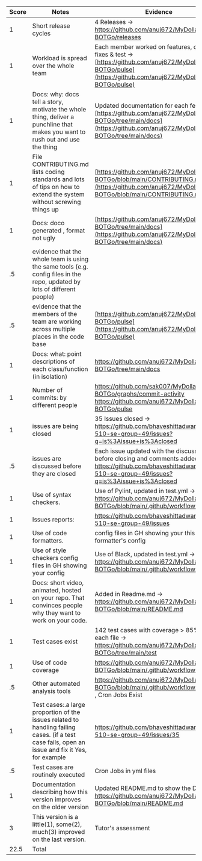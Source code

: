 |Score | Notes | Evidence |
|-----|------|------|
|1	| Short release cycles| 4 Releases	-> https://github.com/anuj672/MyDollarBot-BOTGo/releases |
|1	| Workload is spread over the whole team | Each member worked on features, docs, fixes & test -> [https://github.com/anuj672/MyDollarBot-BOTGo/pulse](https://github.com/anuj672/MyDollarBot-BOTGo/pulse) |
|1	| Docs: why: docs tell a story, motivate the whole thing, deliver a punchline that makes you want to rush out and use the thing	| Updated documentation for each feature -> [https://github.com/anuj672/MyDollarBot-BOTGo/tree/main/docs](https://github.com/anuj672/MyDollarBot-BOTGo/tree/main/docs)|
|1	| File CONTRIBUTING.md lists coding standards and lots of tips on how to extend the system without screwing things up| [https://github.com/anuj672/MyDollarBot-BOTGo/blob/main/CONTRIBUTING.md](https://github.com/anuj672/MyDollarBot-BOTGo/blob/main/CONTRIBUTING.md) |	
|1	| Docs: doco generated , format not ugly|	[https://github.com/anuj672/MyDollarBot-BOTGo/tree/main/docs](https://github.com/anuj672/MyDollarBot-BOTGo/tree/main/docs)|
|.5	| evidence that the whole team is using the same tools (e.g. config files in the repo, updated by lots of different people)	| |
|.5	| evidence that the members of the team are working across multiple places in the code base|	[https://github.com/anuj672/MyDollarBot-BOTGo/pulse](https://github.com/anuj672/MyDollarBot-BOTGo/pulse)|
|1	| Docs: what: point descriptions of each class/function (in isolation)|	 https://github.com/anuj672/MyDollarBot-BOTGo/tree/main/docs|
|1	| Number of commits: by different people| https://github.com/sak007/MyDollarBot-BOTGo/graphs/commit-activity	https://github.com/anuj672/MyDollarBot-BOTGo/pulse|
|1	| issues are being closed| 35 Issues closed -> https://github.com/bhaveshittadwar/csc-510-se-group-49/issues?q=is%3Aissue+is%3Aclosed |
|.5	| issues are discussed before they are closed|	Each issue updated with the discussion before closing and comments added -> https://github.com/bhaveshittadwar/csc-510-se-group-49/issues?q=is%3Aissue+is%3Aclosed|
|1	| Use of syntax checkers.| Use of Pylint, updated in test.yml -> https://github.com/anuj672/MyDollarBot-BOTGo/blob/main/.github/workflows/test.yml|
|1	| Issues reports: |https://github.com/bhaveshittadwar/csc-510-se-group-49/issues |
|1	| Use of code formatters.| config files in GH showing your this formatter's config| Use of Black, updated in test.yml -> https://github.com/anuj672/MyDollarBot-BOTGo/blob/main/.github/workflows/test.yml |
|1	| Use of style checkers	config files in GH showing your config| Use of Black, updated in test.yml -> https://github.com/anuj672/MyDollarBot-BOTGo/blob/main/.github/workflows/test.yml|
|1	| Docs: short video, animated, hosted on your repo. That convinces people why they want to work on your code.|	Added in Readme.md -> https://github.com/anuj672/MyDollarBot-BOTGo/blob/main/README.md|
|1| Test cases exist | 142 test cases with coverage > 85% for each file -> https://github.com/anuj672/MyDollarBot-BOTGo/tree/main/test|
|1	| Use of code coverage	| https://github.com/anuj672/MyDollarBot-BOTGo/blob/main/.github/workflows/test.yml |
|.5	| Other automated analysis tools | https://github.com/anuj672/MyDollarBot-BOTGo/blob/main/.github/workflows/test.yml , Cron Jobs Exist |
|1 | Test cases:.a large proportion of the issues related to handling failing cases. (if a test case fails, open an issue and fix it Yes, for example| https://github.com/bhaveshittadwar/csc-510-se-group-49/issues/35 | 
|.5	| Test cases are routinely executed	| Cron Jobs in yml files |
|1	| Documentation describing how this version improves on the older version| Updated README.md to show the Delta -> https://github.com/anuj672/MyDollarBot-BOTGo/blob/main/README.md	|
|3	| This version is a little(1), some(2), much(3) improved on the last version. | Tutor's assessment |
|22.5	| Total	| |
